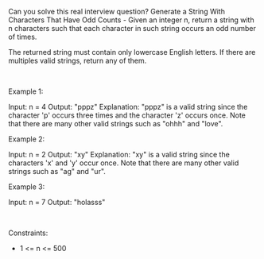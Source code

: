 Can you solve this real interview question? Generate a String With Characters That Have Odd Counts - Given an integer n, return a string with n characters such that each character in such string occurs an odd number of times.

The returned string must contain only lowercase English letters. If there are multiples valid strings, return any of them.  

 

Example 1:


Input: n = 4
Output: "pppz"
Explanation: "pppz" is a valid string since the character 'p' occurs three times and the character 'z' occurs once. Note that there are many other valid strings such as "ohhh" and "love".


Example 2:


Input: n = 2
Output: "xy"
Explanation: "xy" is a valid string since the characters 'x' and 'y' occur once. Note that there are many other valid strings such as "ag" and "ur".


Example 3:


Input: n = 7
Output: "holasss"


 

Constraints:

 * 1 <= n <= 500